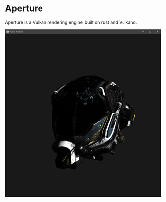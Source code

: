 # Aperture
Aperture is a Vulkan rendering engine, built on rust and Vulkano.

![Screenshot](data/images/screenshot_damaged_helmet_pbr.png)
